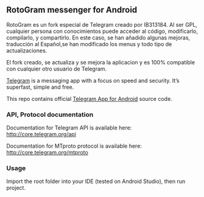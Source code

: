 ## RotoGram messenger for Android

RotoGram es un fork especial de Telegram creado por IB313184. Al ser GPL, cualquier persona con conocimientos puede acceder al código, modificarlo, compilarlo, y compartirlo. En este caso, se han añadido algunas mejoras, traducción al Español,se han modificado los menus y todo tipo de actualizaciones.

El fork creado, se actualiza y se mejora la aplicacion y es 100% compatible con cualquier otro usuario de Telegram.


[Telegram](http://telegram.org) is a messaging app with a focus on speed and security. It’s superfast, simple and free.

This repo contains official [Telegram App for Android](https://play.google.com/store/apps/details?id=org.telegram.messenger) source code.

### API, Protocol documentation

Documentation for Telegram API is available here: http://core.telegram.org/api

Documentation for MTproto protocol is available here: http://core.telegram.org/mtproto

### Usage

Import the root folder into your IDE (tested on Android Studio), then run project.
